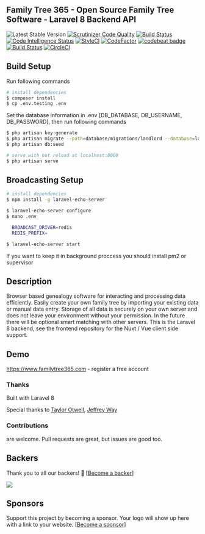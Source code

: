 ## Family Tree 365 - Open Source Family Tree Software - Laravel 8 Backend API
 ![Latest Stable Version](https://img.shields.io/github/release/familytree365/backend.svg)
[![Scrutinizer Code Quality](https://scrutinizer-ci.com/g/familytree365/backend/badges/quality-score.png?b=master)](https://scrutinizer-ci.com/g/familytree365/backend/?branch=master)
[![Build Status](https://scrutinizer-ci.com/g/familytree365/backend/badges/build.png?b=master)](https://scrutinizer-ci.com/g/familytree365/backend/build-status/master)
[![Code Intelligence Status](https://scrutinizer-ci.com/g/familytree365/backend/badges/code-intelligence.svg?b=master)](https://scrutinizer-ci.com/code-intelligence)
[![StyleCI](https://github.styleci.io/repos/316440677/shield?branch=master)](https://github.styleci.io/repos/316440677)
[![CodeFactor](https://www.codefactor.io/repository/github/familytree365/backend/badge/master)](https://www.codefactor.io/repository/github/familytree365/backend/overview/master)
[![codebeat badge](https://codebeat.co/badges/911f9e33-212a-4dfa-a860-751cdbbacff7)](https://codebeat.co/projects/github-com-modulargenealogy-genealogy-master)
[![Build Status](https://travis-ci.org/familytree365/backend.svg?branch=master)](https://travis-ci.org/familytree365/backend)
[![CircleCI](https://circleci.com/gh/familytree365/backend.svg?style=svg)](https://circleci.com/gh/familytree365/backend)

## Build Setup

Run following commands
```bash
# install dependencies
$ composer install
$ cp .env.testing .env
```

Set the database information in .env [DB_DATABASE, DB_USERNAME, DB_PASSWORD], then run following commands

```bash
$ php artisan key:generate
$ php artisan migrate --path=database/migrations/landlord --database=landlord
$ php artisan db:seed

# serve with hot reload at localhost:8000
$ php artisan serve
```

## Broadcasting Setup

```bash
# install dependencies
$ npm install -g laravel-echo-server

$ laravel-echo-server configure
$ nano .env

  BROADCAST_DRIVER=redis
  REDIS_PREFIX=

$ laravel-echo-server start
```

If you want to keep it in background proccess you should install pm2 or supervisor

## Description

Browser based genealogy software for interacting and processing data efficiently. Easily create your
own family tree by importing your existing data or manual data entry. Storage of all data is securely on your own server and does
not leave your environment without your permission. In the future there will be optional
smart matching with other servers. This is the Laravel 8 backend, see the frontend repository for the Nuxt / Vue client side support.

## Demo

https://www.familytree365.com - register a free account


<!--h-->

### Thanks

Built with Laravel 8

Special thanks to [Taylor Otwell](https://laravel.com/), [Jeffrey Way](https://laracasts.com)

### Contributions

are welcome. Pull requests are great, but issues are good too.



## Backers

Thank you to all our backers! 🙏 [[Become a backer](https://opencollective.com/genealogy#backer)]

<a href="https://opencollective.com/genealogy#backers" target="_blank"><img src="https://opencollective.com/genealogy/backers.svg?width=890"></a>


## Sponsors

Support this project by becoming a sponsor. Your logo will show up here with a link to your website. [[Become a sponsor](https://opencollective.com/genealogy#sponsor)]
